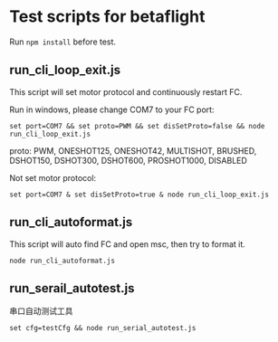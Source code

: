 # Test scripts for betaflight

Run `npm install` before test.

## run_cli_loop_exit.js

This script will set motor protocol and continuously restart FC.

Run in windows, please change COM7 to your FC port:

```
set port=COM7 && set proto=PWM && set disSetProto=false && node run_cli_loop_exit.js
```

proto: PWM, ONESHOT125, ONESHOT42, MULTISHOT, BRUSHED, DSHOT150, DSHOT300, DSHOT600, PROSHOT1000, DISABLED


Not set motor protocol:
```
set port=COM7 & set disSetProto=true & node run_cli_loop_exit.js
```

## run_cli_autoformat.js

This script will auto find FC and open msc, then try to format it.

```
node run_cli_autoformat.js
```


## run_serail_autotest.js

串口自动测试工具

```
set cfg=testCfg && node run_serial_autotest.js
```
